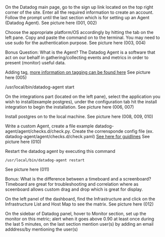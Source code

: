 
On the Datadog main page, go to the sign up link located on the top right corner of the site. Enter all the required information to create an account. Follow the prompt until the last section which is for setting up an Agent (Datadog Agent). See picture here (001, 002)

Choose the appropriate platform/OS accordingly by hitting the tab on the left pane. Copy and paste the command on to the terminal. You may need to use sudo for the authentication purpose.
See picture here (003, 004)

Bonus Question: What is the Agent?
The Datadog Agent is a software that act on our behalf  in gathering/collecting events and metrics in order to present (monitor) useful data.

Adding tag, [more information on tagging can be found here](http://docs.datadoghq.com/guides/basic_agent_usage/osx/)
See picture here (005)

/usr/local/bin/datadog-agent start

On the integrations part (located on the left pane), select the application you wish to install(example postgres), under the configuration tab hit the install integration to begin the installation. See picture here (006, 007)

Install postgres on to the local machine. See picture here (008, 009, 010)

Write a custom Agent, create a file example datadog-agent/agent/checks.d/check.py. Create the corrensponde config file (ex. datadog-agent/agent/checks.d/check.yaml)
[See here for guidlines](http://docs.datadoghq.com/guides/agent_checks/)
See picture here (010)

Restart the datadog agent by executing this command 

  `/usr/local/bin/datadog-agent restart`

See picture here (011)


Bonus: What is the difference between a timeboard and a screenboard?
Timeboard are great for troubleshooting and correlation where as sceenboard allows custom drag and drop which is great for display.

On the left panel of the dashboard, find the Infrastructure and click on the Infrastructure List and Host Map to see the matrix. See picture here (012)

On the sidebar of Datadog panel, hover to Monitor section, set up the monitor on this metric;
alert when it goes above 0.90 at least once during the last 5 minutes, on the last section mention user(s) by adding an email adddress/by mentioning the user(s)

